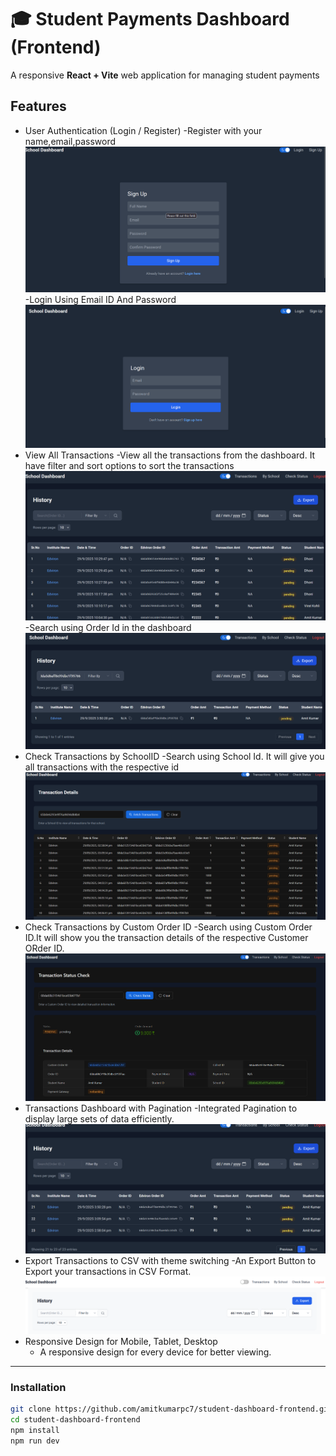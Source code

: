 # 🎓 Student Payments Dashboard (Frontend)
A responsive **React + Vite** web application for managing student payments 


## Features
* User Authentication (Login / Register)
  -Register with your name,email,password
  ![image alt](https://github.com/amitkumarpc7/student-dashboard-frontend/blob/c4258be52b099fae6640a4fcb91b9d5ed79ca8a2/src/screenshots/SignUp%20page.png)
  -Login Using Email ID And Password
  ![image alt](https://github.com/amitkumarpc7/student-dashboard-frontend/blob/c4258be52b099fae6640a4fcb91b9d5ed79ca8a2/src/screenshots/LoginPage.png)
* View All Transactions
  -View all the transactions from the dashboard. It have filter and sort options to sort the transactions
  ![image alt](https://github.com/amitkumarpc7/student-dashboard-frontend/blob/9bfc2aa0b5cdab112e33b5f4c5e56eff456773bb/src/screenshots/DashboardPage.png)
  -Search using Order Id in the dashboard
  ![image alt](https://github.com/amitkumarpc7/student-dashboard-frontend/blob/9bfc2aa0b5cdab112e33b5f4c5e56eff456773bb/src/screenshots/SearchBYOrderID.png)
* Check Transactions by SchoolID
  -Search using School Id. It will give you all transactions with the respective id
  ![image alt](https://github.com/amitkumarpc7/student-dashboard-frontend/blob/c4258be52b099fae6640a4fcb91b9d5ed79ca8a2/src/screenshots/TransactionDetailsBySchoolId.png)
* Check Transactions by Custom Order ID
  -Search using Custom Order ID.It will show you the transaction details of the respective Customer ORder ID.
  ![image alt](https://github.com/amitkumarpc7/student-dashboard-frontend/blob/c4258be52b099fae6640a4fcb91b9d5ed79ca8a2/src/screenshots/StatusCheck.png)
* Transactions Dashboard with Pagination
  -Integrated Pagination to display large sets of data efficiently.
  ![image alt](https://github.com/amitkumarpc7/student-dashboard-frontend/blob/9bfc2aa0b5cdab112e33b5f4c5e56eff456773bb/src/screenshots/PaginatedDashboard.png)
* Export Transactions to CSV with theme switching
  -An Export Button to Export your transactions in CSV Format.
  ![image alt](https://github.com/amitkumarpc7/student-dashboard-frontend/blob/d524273b3aad1277446746f7deb9a4baf399070f/src/screenshots/LightMode.png)
* Responsive Design for Mobile, Tablet, Desktop
  - A responsive design for every device for better viewing.

---

### Installation

```bash
git clone https://github.com/amitkumarpc7/student-dashboard-frontend.git
cd student-dashboard-frontend
npm install
npm run dev
```


